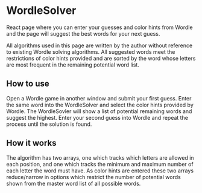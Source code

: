 # WordleSolver
React page where you can enter your guesses and color hints from Wordle and the page will suggest the best words for your next guess.

All algorithms used in this page are written by the author without reference to existing Wordle solving algorithms. All suggested words meet the restrictions of color hints provided and are sorted by the word whose letters are most frequent in the remaining potential word list.

## How to use
Open a Wordle game in another window and submit your first guess. Enter the same word into the WordleSolver and select the color hints provided by Wordle. The WordleSovler will show a list of potential remaining words and suggest the highest. Enter your second guess into Wordle and repeat the process until the solution is found.

## How it works
The algorithm has two arrays, one which tracks which letters are allowed in each position, and one which tracks the minimum and maximum number of each letter the word must have. As color hints are entered these two arrays reduce/narrow in options which restrict the number of potential words shown from the master word list of all possible words.

